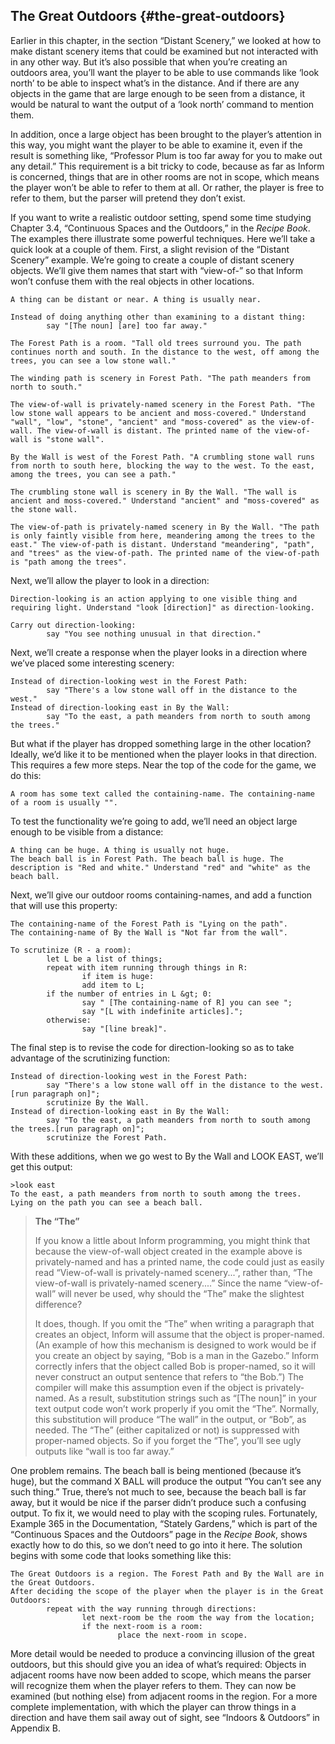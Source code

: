 ## The Great Outdoors {#the-great-outdoors}

Earlier in this chapter, in the section “Distant Scenery,” we looked at how to make distant scenery items that could be examined but not interacted with in any other way. But it’s also possible that when you’re creating an outdoors area, you’ll want the player to be able to use commands like ‘look north’ to be able to inspect what’s in the distance. And if there are any objects in the game that are large enough to be seen from a distance, it would be natural to want the output of a ‘look north’ command to mention them.

In addition, once a large object has been brought to the player’s attention in this way, you might want the player to be able to examine it, even if the result is something like, “Professor Plum is too far away for you to make out any detail.” This requirement is a bit tricky to code, because as far as Inform is concerned, things that are in other rooms are not in scope, which means the player won’t be able to refer to them at all. Or rather, the player is free to refer to them, but the parser will pretend they don’t exist.

If you want to write a realistic outdoor setting, spend some time studying Chapter 3.4, “Continuous Spaces and the Outdoors,” in the _Recipe Book_. The examples there illustrate some powerful techniques. Here we’ll take a quick look at a couple of them. First, a slight revision of the “Distant Scenery” example. We’re going to create a couple of distant scenery objects. We’ll give them names that start with “view-of-” so that Inform won’t confuse them with the real objects in other locations.

```inform7
A thing can be distant or near. A thing is usually near.

Instead of doing anything other than examining to a distant thing:
        say "[The noun] [are] too far away."

The Forest Path is a room. "Tall old trees surround you. The path continues north and south. In the distance to the west, off among the trees, you can see a low stone wall."

The winding path is scenery in Forest Path. "The path meanders from north to south."

The view-of-wall is privately-named scenery in the Forest Path. "The low stone wall appears to be ancient and moss-covered." Understand "wall", "low", "stone", "ancient" and "moss-covered" as the view-of-wall. The view-of-wall is distant. The printed name of the view-of-wall is "stone wall".

By the Wall is west of the Forest Path. "A crumbling stone wall runs from north to south here, blocking the way to the west. To the east, among the trees, you can see a path."

The crumbling stone wall is scenery in By the Wall. "The wall is ancient and moss-covered." Understand "ancient" and "moss-covered" as the stone wall.

The view-of-path is privately-named scenery in By the Wall. "The path is only faintly visible from here, meandering among the trees to the east." The view-of-path is distant. Understand "meandering", "path", and "trees" as the view-of-path. The printed name of the view-of-path is "path among the trees".
```

Next, we’ll allow the player to look in a direction:

```inform7
Direction-looking is an action applying to one visible thing and requiring light. Understand "look [direction]" as direction-looking.

Carry out direction-looking:
        say "You see nothing unusual in that direction."
```

Next, we’ll create a response when the player looks in a direction where we’ve placed some interesting scenery:

```inform7
Instead of direction-looking west in the Forest Path:
        say "There's a low stone wall off in the distance to the west."
Instead of direction-looking east in By the Wall:
        say "To the east, a path meanders from north to south among the trees."
```

But what if the player has dropped something large in the other location? Ideally, we’d like it to be mentioned when the player looks in that direction. This requires a few more steps. Near the top of the code for the game, we do this:

```inform7
A room has some text called the containing-name. The containing-name of a room is usually "".
```

To test the functionality we’re going to add, we’ll need an object large enough to be visible from a distance:

```inform7
A thing can be huge. A thing is usually not huge.
The beach ball is in Forest Path. The beach ball is huge. The description is "Red and white." Understand "red" and "white" as the beach ball.
```

Next, we’ll give our outdoor rooms containing-names, and add a function that will use this property:

```inform7
The containing-name of the Forest Path is "Lying on the path".
The containing-name of By the Wall is "Not far from the wall".

To scrutinize (R - a room):
        let L be a list of things;
        repeat with item running through things in R:
                if item is huge:
                add item to L;
        if the number of entries in L &gt; 0:
                say " [The containing-name of R] you can see ";
                say "[L with indefinite articles].";
        otherwise:
                say "[line break]".
```

The final step is to revise the code for direction-looking so as to take advantage of the scrutinizing function:

```inform7
Instead of direction-looking west in the Forest Path:
        say "There's a low stone wall off in the distance to the west.[run paragraph on]";
        scrutinize By the Wall.
Instead of direction-looking east in By the Wall:
        say "To the east, a path meanders from north to south among the trees.[run paragraph on]";
        scrutinize the Forest Path.
```

With these additions, when we go west to By the Wall and LOOK EAST, we’ll get this output:

```
>look east
To the east, a path meanders from north to south among the trees. Lying on the path you can see a beach ball.
```

> **The “The”**
>
>If you know a little about Inform programming, you might think that because the view-of-wall object created in the example above is privately-named and has a printed name, the code could just as easily read “View-of-wall is privately-named scenery...”, rather than, “The view-of-wall is privately-named scenery....” Since the name “view-of-wall” will never be used, why should the “The” make the slightest difference?
>
>It does, though. If you omit the “The” when writing a paragraph that creates an object, Inform will assume that the object is proper-named. (An example of how this mechanism is designed to work would be if you create an object by saying, “Bob is a man in the Gazebo.” Inform correctly infers that the object called Bob is proper-named, so it will never construct an output sentence that refers to “the Bob.”) The compiler will make this assumption even if the object is privately-named. As a result, substitution strings such as “[The noun]” in your text output code won’t work properly if you omit the “The”. Normally, this substitution will produce “The wall” in the output, or “Bob”, as needed. The “The” (either capitalized or not) is suppressed with proper-named objects. So if you forget the “The”, you’ll see ugly outputs like “wall is too far away.”

One problem remains. The beach ball is being mentioned (because it’s huge), but the command X BALL will produce the output “You can’t see any such thing.” True, there’s not much to see, because the beach ball is far away, but it would be nice if the parser didn’t produce such a confusing output. To fix it, we would need to play with the scoping rules. Fortunately, Example 365 in the Documentation, “Stately Gardens,” which is part of the “Continuous Spaces and the Outdoors” page in the _Recipe Book_, shows exactly how to do this, so we don’t need to go into it here. The solution begins with some code that looks something like this:

```inform7
The Great Outdoors is a region. The Forest Path and By the Wall are in the Great Outdoors.
After deciding the scope of the player when the player is in the Great Outdoors:
        repeat with the way running through directions:
                let next-room be the room the way from the location;
                if the next-room is a room:
                        place the next-room in scope.
```

More detail would be needed to produce a convincing illusion of the great outdoors, but this should give you an idea of what’s required: Objects in adjacent rooms have now been added to scope, which means the parser will recognize them when the player refers to them. They can now be examined (but nothing else) from adjacent rooms in the region. For a more complete implementation, with which the player can throw things in a direction and have them sail away out of sight, see “Indoors &amp; Outdoors” in Appendix B.
